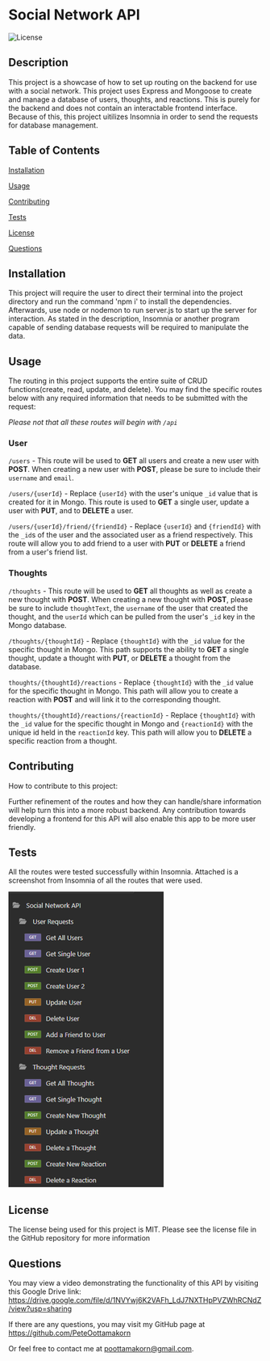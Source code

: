 # Social Network API

![License](https://img.shields.io/badge/License-MIT-skyblue.svg)

## Description

This project is a showcase of how to set up routing on the backend for use with a social network. This project uses Express and Mongoose to create and manage a database of users, thoughts, and reactions. This is purely for the backend and does not contain an interactable frontend interface. Because of this, this project uitilizes Insomnia in order to send the requests for database management.

## Table of Contents

[Installation](#installation)

[Usage](#usage)

[Contributing](#contributing)

[Tests](#tests)

[License](#license)

[Questions](#questions)

## Installation

This project will require the user to direct their terminal into the project directory and run the command 'npm i' to install the dependencies. Afterwards, use node or nodemon to run server.js to start up the server for interaction. As stated in the description, Insomnia or another program capable of sending database requests will be required to manipulate the data.

## Usage

The routing in this project supports the entire suite of CRUD functions(create, read, update, and delete). You may find the specific routes below with any required information that needs to be submitted with the request:

_Please not that all these routes will begin with `/api`_

### User

`/users` - This route will be used to **GET** all users and create a new user with **POST**. When creating a new user with **POST**, please be sure to include their `username` and `email`.

`/users/{userId}` - Replace `{userId}` with the user's unique `_id` value that is created for it in Mongo. This route is used to **GET** a single user, update a user with **PUT**, and to **DELETE** a user.

`/users/{userId}/friend/{friendId}` - Replace `{userId}` and `{friendId}` with the `_id`s of the user and the associated user as a friend respectively. This route will allow you to add friend to a user with **PUT** or **DELETE** a friend from a user's friend list.

### Thoughts

`/thoughts` - This route will be used to **GET** all thoughts as well as create a new thought with **POST**. When creating a new thought with **POST**, please be sure to include `thoughtText`, the `username` of the user that created the thought, and the `userId` which can be pulled from the user's `_id` key in the Mongo database.

`/thoughts/{thoughtId}` - Replace `{thoughtId}` with the `_id` value for the specific thought in Mongo. This path supports the ability to **GET** a single thought, update a thought with **PUT**, or **DELETE** a thought from the database.

`thoughts/{thoughtId}/reactions` - Replace `{thoughtId}` with the `_id` value for the specific thought in Mongo. This path will allow you to create a reaction with **POST** and will link it to the corresponding thought.

`thoughts/{thoughtId}/reactions/{reactionId}` - Replace `{thoughtId}` with the `_id` value for the specific thought in Mongo and `{reactionId}` with the unique id held in the `reactionId` key. This path will allow you to **DELETE** a specific reaction from a thought.

## Contributing

How to contribute to this project:

Further refinement of the routes and how they can handle/share information will help turn this into a more robust backend. Any contribution towards developing a frontend for this API will also enable this app to be more user friendly.

## Tests

All the routes were tested successfully within Insomnia. Attached is a screenshot from Insomnia of all the routes that were used.

![list of routes for user requests and thought requests from Insomnia](./images/README/insomnia-routes.png)

## License

The license being used for this project is MIT. Please see the license file in the GitHub repository for more information

## Questions

You may view a video demonstrating the functionality of this API by visiting this Google Drive link: https://drive.google.com/file/d/1NVYwj6K2VAFh_LdJ7NXTHpPVZWhRCNdZ/view?usp=sharing

If there are any questions, you may visit my GitHub page at
https://github.com/PeteOottamakorn

Or feel free to contact me at poottamakorn@gmail.com.
